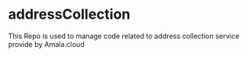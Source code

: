 # addressCollection
This Repo is used to manage code related to address collection service provide by Amala.cloud
